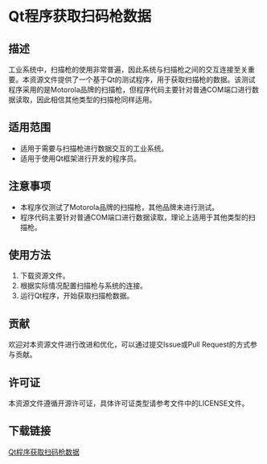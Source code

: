# Qt程序获取扫码枪数据

## 描述
工业系统中，扫描枪的使用非常普遍，因此系统与扫描枪之间的交互连接至关重要。本资源文件提供了一个基于Qt的测试程序，用于获取扫描枪的数据。该测试程序采用的是Motorola品牌的扫描枪，但程序代码主要针对普通COM端口进行数据读取，因此相信其他类型的扫描枪同样适用。

## 适用范围
- 适用于需要与扫描枪进行数据交互的工业系统。
- 适用于使用Qt框架进行开发的程序员。

## 注意事项
- 本程序仅测试了Motorola品牌的扫描枪，其他品牌未进行测试。
- 程序代码主要针对普通COM端口进行数据读取，理论上适用于其他类型的扫描枪。

## 使用方法
1. 下载资源文件。
2. 根据实际情况配置扫描枪与系统的连接。
3. 运行Qt程序，开始获取扫描枪数据。

## 贡献
欢迎对本资源文件进行改进和优化，可以通过提交Issue或Pull Request的方式参与贡献。

## 许可证
本资源文件遵循开源许可证，具体许可证类型请参考文件中的LICENSE文件。

## 下载链接

[Qt程序获取扫码枪数据](https://pan.quark.cn/s/3675b5e132d9)